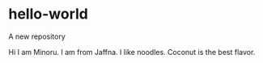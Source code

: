 # hello-world
A new repository

Hi I am Minoru. I am from Jaffna. 
I like noodles. Coconut is the best flavor.
